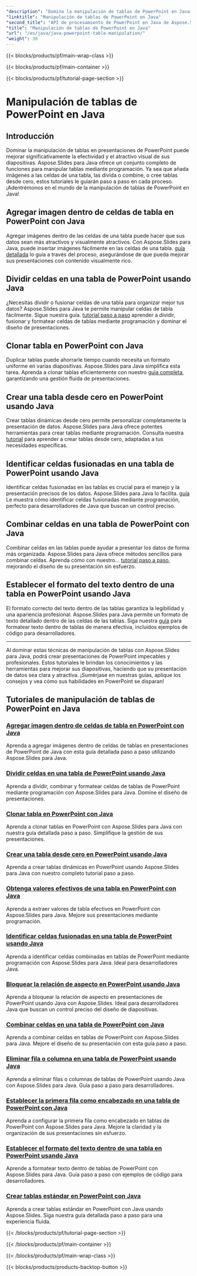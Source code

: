 ```yaml
---
"description": "Domina la manipulación de tablas de PowerPoint en Java con Aspose.Slides. Aprende a añadir imágenes, dividir celdas, crear tablas y mucho más con nuestros detallados tutoriales paso a paso."
"linktitle": "Manipulación de tablas de PowerPoint en Java"
"second_title": "API de procesamiento de PowerPoint en Java de Aspose.Slides"
"title": "Manipulación de tablas de PowerPoint en Java"
"url": "/es/java/java-powerpoint-table-manipulation/"
"weight": 30
---
```


{{< blocks/products/pf/main-wrap-class >}}

{{< blocks/products/pf/main-container >}}

{{< blocks/products/pf/tutorial-page-section >}}

# Manipulación de tablas de PowerPoint en Java

## Introducción

Dominar la manipulación de tablas en presentaciones de PowerPoint puede mejorar significativamente la efectividad y el atractivo visual de sus diapositivas. Aspose.Slides para Java ofrece un conjunto completo de funciones para manipular tablas mediante programación. Ya sea que añada imágenes a las celdas de una tabla, las divida o combine, o cree tablas desde cero, estos tutoriales le guiarán paso a paso en cada proceso. ¡Adentrémonos en el mundo de la manipulación de tablas de PowerPoint en Java!

## Agregar imagen dentro de celdas de tabla en PowerPoint con Java
Agregar imágenes dentro de las celdas de una tabla puede hacer que sus datos sean más atractivos y visualmente atractivos. Con Aspose.Slides para Java, puede insertar imágenes fácilmente en las celdas de una tabla. [guía detallada](./add-image-inside-table-cells-java-powerpoint/) lo guía a través del proceso, asegurándose de que pueda mejorar sus presentaciones con contenido visualmente rico.

## Dividir celdas en una tabla de PowerPoint usando Java
¿Necesitas dividir o fusionar celdas de una tabla para organizar mejor tus datos? Aspose.Slides para Java te permite manipular celdas de tabla fácilmente. Sigue nuestra guía. [tutorial paso a paso](./split-cells-powerpoint-table-java/) aprender a dividir, fusionar y formatear celdas de tablas mediante programación y dominar el diseño de presentaciones.

## Clonar tabla en PowerPoint con Java
Duplicar tablas puede ahorrarle tiempo cuando necesita un formato uniforme en varias diapositivas. Aspose.Slides para Java simplifica esta tarea. Aprenda a clonar tablas eficientemente con nuestro [guía completa](./clone-table-powerpoint-java/), garantizando una gestión fluida de presentaciones.

## Crear una tabla desde cero en PowerPoint usando Java
Crear tablas dinámicas desde cero permite personalizar completamente la presentación de datos. Aspose.Slides para Java ofrece potentes herramientas para crear tablas mediante programación. Consulta nuestra [tutorial](./create-table-from-scratch-powerpoint-java/) para aprender a crear tablas desde cero, adaptadas a tus necesidades específicas.

## Identificar celdas fusionadas en una tabla de PowerPoint usando Java
Identificar celdas fusionadas en las tablas es crucial para el manejo y la presentación precisos de los datos. Aspose.Slides para Java lo facilita. [guía](./identify-merged-cells-powerpoint-table-java/) Le muestra cómo identificar celdas fusionadas mediante programación, perfecto para desarrolladores de Java que buscan un control preciso.

## Combinar celdas en una tabla de PowerPoint con Java
Combinar celdas en las tablas puede ayudar a presentar los datos de forma más organizada. Aspose.Slides para Java ofrece métodos sencillos para combinar celdas. Aprenda cómo con nuestro... [tutorial paso a paso](./merge-cells-powerpoint-table-java/), mejorando el diseño de su presentación sin esfuerzo.

## Establecer el formato del texto dentro de una tabla en PowerPoint usando Java
El formato correcto del texto dentro de las tablas garantiza la legibilidad y una apariencia profesional. Aspose.Slides para Java permite un formato de texto detallado dentro de las celdas de las tablas. Siga nuestra [guía](./set-text-formatting-inside-table-powerpoint-java/) para formatear texto dentro de tablas de manera efectiva, incluidos ejemplos de código para desarrolladores.

---

Al dominar estas técnicas de manipulación de tablas con Aspose.Slides para Java, podrá crear presentaciones de PowerPoint impecables y profesionales. Estos tutoriales le brindan los conocimientos y las herramientas para mejorar sus diapositivas, haciendo que su presentación de datos sea clara y atractiva. ¡Sumérjase en nuestras guías, aplique los consejos y vea cómo sus habilidades en PowerPoint se disparan!
## Tutoriales de manipulación de tablas de PowerPoint en Java
### [Agregar imagen dentro de celdas de tabla en PowerPoint con Java](./add-image-inside-table-cells-java-powerpoint/)
Aprenda a agregar imágenes dentro de celdas de tablas en presentaciones de PowerPoint de Java con esta guía detallada paso a paso utilizando Aspose.Slides para Java.
### [Dividir celdas en una tabla de PowerPoint usando Java](./split-cells-powerpoint-table-java/)
Aprenda a dividir, combinar y formatear celdas de tablas de PowerPoint mediante programación con Aspose.Slides para Java. Domine el diseño de presentaciones.
### [Clonar tabla en PowerPoint con Java](./clone-table-powerpoint-java/)
Aprenda a clonar tablas en PowerPoint con Aspose.Slides para Java con nuestra guía detallada paso a paso. Simplifique la gestión de sus presentaciones.
### [Crear una tabla desde cero en PowerPoint usando Java](./create-table-from-scratch-powerpoint-java/)
Aprenda a crear tablas dinámicas en PowerPoint usando Aspose.Slides para Java con nuestro completo tutorial paso a paso.
### [Obtenga valores efectivos de una tabla en PowerPoint con Java](./get-effective-values-table-powerpoint-java/)
Aprenda a extraer valores de tabla efectivos en PowerPoint con Aspose.Slides para Java. Mejore sus presentaciones mediante programación.
### [Identificar celdas fusionadas en una tabla de PowerPoint usando Java](./identify-merged-cells-powerpoint-table-java/)
Aprenda a identificar celdas combinadas en tablas de PowerPoint mediante programación con Aspose.Slides para Java. Ideal para desarrolladores Java.
### [Bloquear la relación de aspecto en PowerPoint usando Java](./lock-aspect-ratio-powerpoint-java/)
Aprenda a bloquear la relación de aspecto en presentaciones de PowerPoint usando Java con Aspose.Slides. Ideal para desarrolladores Java que buscan un control preciso del diseño de diapositivas.
### [Combinar celdas en una tabla de PowerPoint con Java](./merge-cells-powerpoint-table-java/)
Aprenda a combinar celdas en tablas de PowerPoint con Aspose.Slides para Java. Mejore el diseño de su presentación con esta guía paso a paso.
### [Eliminar fila o columna en una tabla de PowerPoint usando Java](./remove-row-column-powerpoint-table-java/)
Aprenda a eliminar filas o columnas de tablas de PowerPoint usando Java con Aspose.Slides para Java. Guía paso a paso para desarrolladores.
### [Establecer la primera fila como encabezado en una tabla de PowerPoint con Java](./set-first-row-header-powerpoint-table-java/)
Aprenda a configurar la primera fila como encabezado en tablas de PowerPoint con Aspose.Slides para Java. Mejore la claridad y la organización de sus presentaciones sin esfuerzo.
### [Establecer el formato del texto dentro de una tabla en PowerPoint usando Java](./set-text-formatting-inside-table-powerpoint-java/)
Aprende a formatear texto dentro de tablas de PowerPoint con Aspose.Slides para Java. Guía paso a paso con ejemplos de código para desarrolladores.
### [Crear tablas estándar en PowerPoint con Java](./create-standard-tables-powerpoint-java/)
Aprenda a crear tablas estándar en PowerPoint con Java usando Aspose.Slides. Siga nuestra guía detallada paso a paso para una experiencia fluida.

{{< /blocks/products/pf/tutorial-page-section >}}

{{< /blocks/products/pf/main-container >}}

{{< /blocks/products/pf/main-wrap-class >}}

{{< blocks/products/products-backtop-button >}}